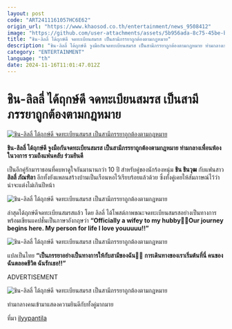 ```yaml
---
layout: post
code: "ART2411161057HC6E62"
origin_url: "https://www.khaosod.co.th/entertainment/news_9508412"
image: "https://github.com/user-attachments/assets/5b956ada-8c75-45be-bd61-d28b0b860b27"
title: "ชิน-ลิลลี่ ได้ฤกษ์ดี จดทะเบียนสมรส เป็นสามีภรรยาถูกต้องตามกฎหมาย"
description: "ชิน-ลิลลี่ ได้ฤกษ์ดี จูงมือกันจดทะเบียนสมรส เป็นสามีภรรยาถูกต้องตามกฎหมาย ท่ามกลางเพื่อนพ้องในวงการ รวมถึงแฟนคลับ ร่วมยินดี"
category: "ENTERTAINMENT"
language: "th"
date: 2024-11-16T11:01:47.012Z
---
```


# ชิน-ลิลลี่ ได้ฤกษ์ดี จดทะเบียนสมรส เป็นสามีภรรยาถูกต้องตามกฎหมาย

[![ชิน-ลิลลี่ ได้ฤกษ์ดี จดทะเบียนสมรส เป็นสามีภรรยาถูกต้องตามกฎหมาย](https://www.khaosod.co.th/wpapp/uploads/2024/11/lilly_chin_161167-1.jpg "ชิน-ลิลลี่ ได้ฤกษ์ดี จดทะเบียนสมรส เป็นสามีภรรยาถูกต้องตามกฎหมาย")](https://www.khaosod.co.th/wpapp/uploads/2024/11/lilly_chin_161167-1.jpg)

**ชิน-ลิลลี่ ได้ฤกษ์ดี จูงมือกันจดทะเบียนสมรส เป็นสามีภรรยาถูกต้องตามกฎหมาย ท่ามกลางเพื่อนพ้องในวงการ รวมถึงแฟนคลับ ร่วมยินดี**

เป็นอีกคู่รักมาราธอนที่คบหาดูใจกันมานานกว่า 10 ปี สำหรับคู่ของนักร้องหนุ่ม **ชิน ชินวุฒ** กับแฟนสาว **ลิลลี่ ภัณฑิลา** อีกทั้งยังแพลนสร้างบ้านเป็นเรือนหอไว้เรียบร้อยแล้วด้วย ซึ่งทั้งคู่เคยให้สัมภาษณ์ไว้ว่าน่าจะแต่งไม่เกินปีหน้า

![ชิน-ลิลลี่ ได้ฤกษ์ดี จดทะเบียนสมรส เป็นสามีภรรยาถูกต้องตามกฎหมาย](https://www.khaosod.co.th/wpapp/uploads/2024/11/lilly_chin_161167-6.jpg)

ล่าสุดได้ฤกษ์ดีจดทะเบียนสมรสแล้ว โดย ลิลลี่ ได้โพสต์ภาพขณะจดทะเบียนสมรสอย่างเป็นทางการ พร้อมเขียนแคปชั่นเป็นภาษาอังกฤษว่า **“Officially a wifey to my hubby🤍💍Our journey begins here. My person for life I love youuuuu!!”**

![ชิน-ลิลลี่ ได้ฤกษ์ดี จดทะเบียนสมรส เป็นสามีภรรยาถูกต้องตามกฎหมาย](https://www.khaosod.co.th/wpapp/uploads/2024/11/lilly_chin_161167-4.jpg)

แปลเป็นไทย **“เป็นภรรยาอย่างเป็นทางการให้กับสามีของฉัน🤍💍 การเดินทางของเราเริ่มต้นที่นี่ คนของฉันตลอดชีวิต ฉันรักเธอ!!”**

ADVERTISEMENT

![ชิน-ลิลลี่ ได้ฤกษ์ดี จดทะเบียนสมรส เป็นสามีภรรยาถูกต้องตามกฎหมาย](https://www.khaosod.co.th/wpapp/uploads/2024/11/lilly_chin_161167-5.jpg)

ท่ามกลางคนเข้ามาแสดงความยินดีกับทั้งคู่มากมาย

ที่มา [ilyypantila](https://www.instagram.com/lilyypantila/)